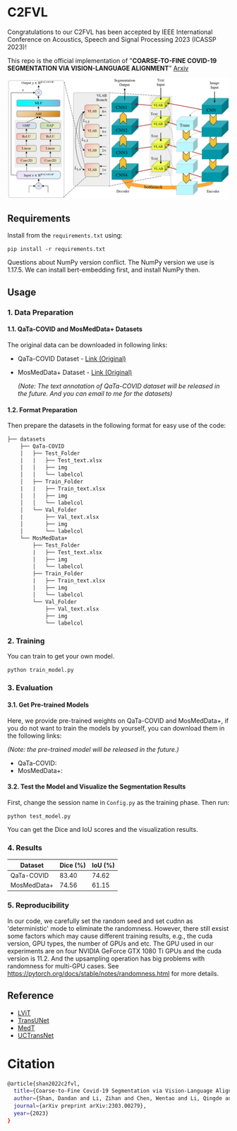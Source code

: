 # C2FVL

Congratulations to our C2FVL has been accepted by IEEE International Conference on Acoustics, Speech and Signal Processing 2023 (ICASSP 2023)!

This repo is the official implementation of "**COARSE-TO-FINE COVID-19 SEGMENTATION VIA VISION-LANGUAGE ALIGNMENT**" [Arxiv](https://arxiv.org/abs/2303.00279)


![image](https://github.com/HUANGLIZI/C2FVL/blob/main/IMG/C2FVL.png)

## Requirements

Install from the ```requirements.txt``` using:
```angular2html
pip install -r requirements.txt
```
Questions about NumPy version conflict. The NumPy version we use is 1.17.5. We can install bert-embedding first, and install NumPy then.

## Usage

### 1. Data Preparation
#### 1.1. QaTa-COVID and MosMedData+ Datasets
The original data can be downloaded in following links:
* QaTa-COVID Dataset - [Link (Original)](https://www.kaggle.com/datasets/aysendegerli/qatacov19-dataset)

* MosMedData+ Dataset - [Link (Original)](https://www.kaggle.com/datasets/maedemaftouni/covid19-ct-scan-lesion-segmentation-dataset)

  *(Note: The text annotation of QaTa-COVID dataset will be released in the future. And you can email to me for the datasets)*

#### 1.2. Format Preparation

Then prepare the datasets in the following format for easy use of the code:

```angular2html
├── datasets
    ├── QaTa-COVID
    │   ├── Test_Folder
    |   |   ├── Test_text.xlsx
    │   │   ├── img
    │   │   └── labelcol
    │   ├── Train_Folder
    |   |   ├── Train_text.xlsx
    │   │   ├── img
    │   │   └── labelcol
    │   └── Val_Folder
    |	    ├── Val_text.xlsx
    │       ├── img
    │       └── labelcol
    └── MosMedData+
        ├── Test_Folder
        |   ├── Test_text.xlsx
        │   ├── img
        │   └── labelcol
        ├── Train_Folder
        |   ├── Train_text.xlsx
        │   ├── img
        │   └── labelcol
        └── Val_Folder
            ├── Val_text.xlsx
            ├── img
            └── labelcol
```



### 2. Training


You can train to get your own model.

```angular2html
python train_model.py
```



### 3. Evaluation
#### 3.1. Get Pre-trained Models
Here, we provide pre-trained weights on QaTa-COVID and MosMedData+, if you do not want to train the models by yourself, you can download them in the following links:

*(Note: the pre-trained model will be released in the future.)*

* QaTa-COVID: 
* MosMedData+: 
#### 3.2. Test the Model and Visualize the Segmentation Results
First, change the session name in ```Config.py``` as the training phase. Then run:
```angular2html
python test_model.py
```
You can get the Dice and IoU scores and the visualization results. 



### 4. Results

| Dataset    | 	  Dice (%) | IoU (%) |
| ---------- | ------------------- | -------- |
| QaTa-COVID | 83.40    | 74.62   |
| MosMedData+    | 74.56      | 61.15  |



### 5. Reproducibility

In our code, we carefully set the random seed and set cudnn as 'deterministic' mode to eliminate the randomness. However, there still exsist some factors which may cause different training results, e.g., the cuda version, GPU types, the number of GPUs and etc. The GPU used in our experiments are on four NVIDIA GeForce GTX 1080 Ti GPUs and the cuda version is 11.2. And the upsampling operation has big problems with randomness for multi-GPU cases.
See https://pytorch.org/docs/stable/notes/randomness.html for more details.



## Reference

* [LViT](https://github.com/HUANGLIZI/LViT) 
* [TransUNet](https://github.com/Beckschen/TransUNet) 
* [MedT](https://github.com/jeya-maria-jose/Medical-Transformer)
* [UCTransNet](https://github.com/McGregorWwww/UCTransNet)


# Citation

```bash
@article{shan2022c2fvl,
  title={Coarse-to-Fine Covid-19 Segmentation via Vision-Language Alignment},
  author={Shan, Dandan and Li, Zihan and Chen, Wentao and Li, Qingde and Tian, Jie and Hong, Qingqi},
  journal={arXiv preprint arXiv:2303.00279},
  year={2023}
}
```
